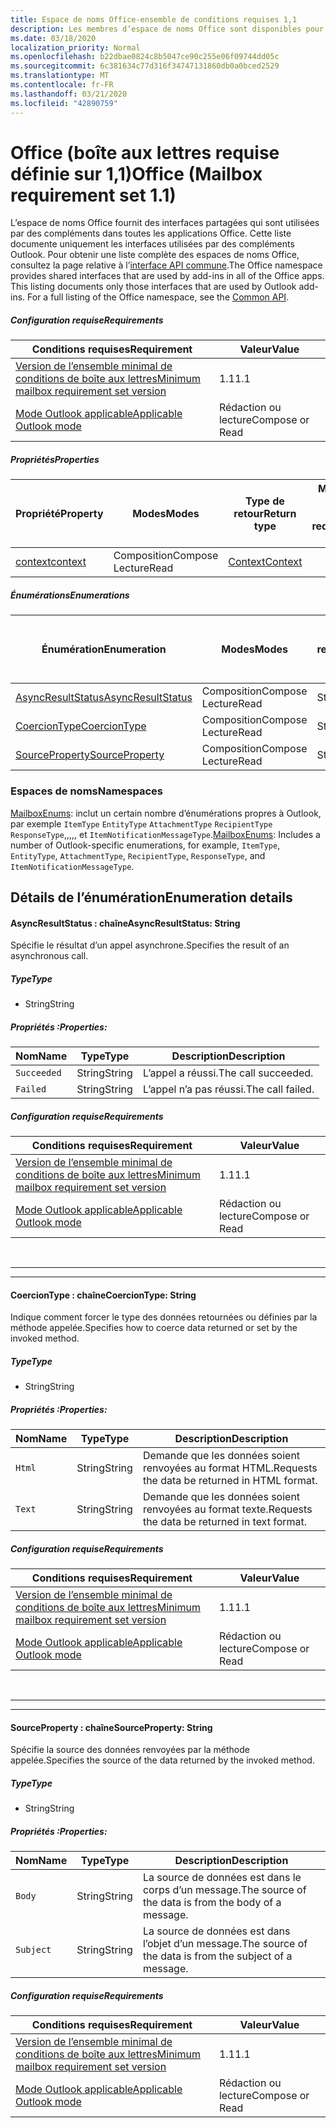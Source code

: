 ```yaml
---
title: Espace de noms Office-ensemble de conditions requises 1,1
description: Les membres d’espace de noms Office sont disponibles pour les compléments Outlook à l’aide de l’API de boîte aux lettres Set 1,1.
ms.date: 03/18/2020
localization_priority: Normal
ms.openlocfilehash: b22dbae0824c8b5047ce90c255e06f09744dd05c
ms.sourcegitcommit: 6c381634c77d316f34747131860db0a0bced2529
ms.translationtype: MT
ms.contentlocale: fr-FR
ms.lasthandoff: 03/21/2020
ms.locfileid: "42890759"
---
```

# <a name="office-mailbox-requirement-set-11"></a><span data-ttu-id="c66b0-103">Office (boîte aux lettres requise définie sur 1,1)</span><span class="sxs-lookup"><span data-stu-id="c66b0-103">Office (Mailbox requirement set 1.1)</span></span>

<span data-ttu-id="c66b0-p101">L’espace de noms Office fournit des interfaces partagées qui sont utilisées par des compléments dans toutes les applications Office. Cette liste documente uniquement les interfaces utilisées par des compléments Outlook. Pour obtenir une liste complète des espaces de noms Office, consultez la page relative à l’[interface API commune](/javascript/api/office).</span><span class="sxs-lookup"><span data-stu-id="c66b0-p101">The Office namespace provides shared interfaces that are used by add-ins in all of the Office apps. This listing documents only those interfaces that are used by Outlook add-ins. For a full listing of the Office namespace, see the [Common API](/javascript/api/office).</span></span>

##### <a name="requirements"></a><span data-ttu-id="c66b0-106">Configuration requise</span><span class="sxs-lookup"><span data-stu-id="c66b0-106">Requirements</span></span>

|<span data-ttu-id="c66b0-107">Conditions requises</span><span class="sxs-lookup"><span data-stu-id="c66b0-107">Requirement</span></span>| <span data-ttu-id="c66b0-108">Valeur</span><span class="sxs-lookup"><span data-stu-id="c66b0-108">Value</span></span>|
|---|---|
|[<span data-ttu-id="c66b0-109">Version de l’ensemble minimal de conditions de boîte aux lettres</span><span class="sxs-lookup"><span data-stu-id="c66b0-109">Minimum mailbox requirement set version</span></span>](../../requirement-sets/outlook-api-requirement-sets.md)| <span data-ttu-id="c66b0-110">1.1</span><span class="sxs-lookup"><span data-stu-id="c66b0-110">1.1</span></span>|
|[<span data-ttu-id="c66b0-111">Mode Outlook applicable</span><span class="sxs-lookup"><span data-stu-id="c66b0-111">Applicable Outlook mode</span></span>](../../../outlook/outlook-add-ins-overview.md#extension-points)| <span data-ttu-id="c66b0-112">Rédaction ou lecture</span><span class="sxs-lookup"><span data-stu-id="c66b0-112">Compose or Read</span></span>|

##### <a name="properties"></a><span data-ttu-id="c66b0-113">Propriétés</span><span class="sxs-lookup"><span data-stu-id="c66b0-113">Properties</span></span>

| <span data-ttu-id="c66b0-114">Propriété</span><span class="sxs-lookup"><span data-stu-id="c66b0-114">Property</span></span> | <span data-ttu-id="c66b0-115">Modes</span><span class="sxs-lookup"><span data-stu-id="c66b0-115">Modes</span></span> | <span data-ttu-id="c66b0-116">Type de retour</span><span class="sxs-lookup"><span data-stu-id="c66b0-116">Return type</span></span> | <span data-ttu-id="c66b0-117">Minimale</span><span class="sxs-lookup"><span data-stu-id="c66b0-117">Minimum</span></span><br><span data-ttu-id="c66b0-118">ensemble de conditions requises</span><span class="sxs-lookup"><span data-stu-id="c66b0-118">requirement set</span></span> |
|---|---|---|:---:|
| [<span data-ttu-id="c66b0-119">context</span><span class="sxs-lookup"><span data-stu-id="c66b0-119">context</span></span>](office.context.md) | <span data-ttu-id="c66b0-120">Composition</span><span class="sxs-lookup"><span data-stu-id="c66b0-120">Compose</span></span><br><span data-ttu-id="c66b0-121">Lecture</span><span class="sxs-lookup"><span data-stu-id="c66b0-121">Read</span></span> | [<span data-ttu-id="c66b0-122">Context</span><span class="sxs-lookup"><span data-stu-id="c66b0-122">Context</span></span>](/javascript/api/office/office.context?view=outlook-js-1.1) | [<span data-ttu-id="c66b0-123">1.1</span><span class="sxs-lookup"><span data-stu-id="c66b0-123">1.1</span></span>](../requirement-set-1.1/outlook-requirement-set-1.1.md) |

##### <a name="enumerations"></a><span data-ttu-id="c66b0-124">Énumérations</span><span class="sxs-lookup"><span data-stu-id="c66b0-124">Enumerations</span></span>

| <span data-ttu-id="c66b0-125">Énumération</span><span class="sxs-lookup"><span data-stu-id="c66b0-125">Enumeration</span></span> | <span data-ttu-id="c66b0-126">Modes</span><span class="sxs-lookup"><span data-stu-id="c66b0-126">Modes</span></span> | <span data-ttu-id="c66b0-127">Type de retour</span><span class="sxs-lookup"><span data-stu-id="c66b0-127">Return type</span></span> | <span data-ttu-id="c66b0-128">Minimale</span><span class="sxs-lookup"><span data-stu-id="c66b0-128">Minimum</span></span><br><span data-ttu-id="c66b0-129">ensemble de conditions requises</span><span class="sxs-lookup"><span data-stu-id="c66b0-129">requirement set</span></span> |
|---|---|---|:---:|
| [<span data-ttu-id="c66b0-130">AsyncResultStatus</span><span class="sxs-lookup"><span data-stu-id="c66b0-130">AsyncResultStatus</span></span>](#asyncresultstatus-string) | <span data-ttu-id="c66b0-131">Composition</span><span class="sxs-lookup"><span data-stu-id="c66b0-131">Compose</span></span><br><span data-ttu-id="c66b0-132">Lecture</span><span class="sxs-lookup"><span data-stu-id="c66b0-132">Read</span></span> | <span data-ttu-id="c66b0-133">String</span><span class="sxs-lookup"><span data-stu-id="c66b0-133">String</span></span> | [<span data-ttu-id="c66b0-134">1.1</span><span class="sxs-lookup"><span data-stu-id="c66b0-134">1.1</span></span>](../requirement-set-1.1/outlook-requirement-set-1.1.md) |
| [<span data-ttu-id="c66b0-135">CoercionType</span><span class="sxs-lookup"><span data-stu-id="c66b0-135">CoercionType</span></span>](#coerciontype-string) | <span data-ttu-id="c66b0-136">Composition</span><span class="sxs-lookup"><span data-stu-id="c66b0-136">Compose</span></span><br><span data-ttu-id="c66b0-137">Lecture</span><span class="sxs-lookup"><span data-stu-id="c66b0-137">Read</span></span> | <span data-ttu-id="c66b0-138">String</span><span class="sxs-lookup"><span data-stu-id="c66b0-138">String</span></span> | [<span data-ttu-id="c66b0-139">1.1</span><span class="sxs-lookup"><span data-stu-id="c66b0-139">1.1</span></span>](../requirement-set-1.1/outlook-requirement-set-1.1.md) |
| [<span data-ttu-id="c66b0-140">SourceProperty</span><span class="sxs-lookup"><span data-stu-id="c66b0-140">SourceProperty</span></span>](#sourceproperty-string) | <span data-ttu-id="c66b0-141">Composition</span><span class="sxs-lookup"><span data-stu-id="c66b0-141">Compose</span></span><br><span data-ttu-id="c66b0-142">Lecture</span><span class="sxs-lookup"><span data-stu-id="c66b0-142">Read</span></span> | <span data-ttu-id="c66b0-143">String</span><span class="sxs-lookup"><span data-stu-id="c66b0-143">String</span></span> | [<span data-ttu-id="c66b0-144">1.1</span><span class="sxs-lookup"><span data-stu-id="c66b0-144">1.1</span></span>](../requirement-set-1.1/outlook-requirement-set-1.1.md) |

### <a name="namespaces"></a><span data-ttu-id="c66b0-145">Espaces de noms</span><span class="sxs-lookup"><span data-stu-id="c66b0-145">Namespaces</span></span>

<span data-ttu-id="c66b0-146">[MailboxEnums](/javascript/api/outlook/office.mailboxenums.attachmentcontentformat?view=outlook-js-1.1): inclut un certain nombre d’énumérations propres à Outlook, par exemple `ItemType` `EntityType` `AttachmentType` `RecipientType` `ResponseType`,,,,, et `ItemNotificationMessageType`.</span><span class="sxs-lookup"><span data-stu-id="c66b0-146">[MailboxEnums](/javascript/api/outlook/office.mailboxenums.attachmentcontentformat?view=outlook-js-1.1): Includes a number of Outlook-specific enumerations, for example, `ItemType`, `EntityType`, `AttachmentType`, `RecipientType`, `ResponseType`, and `ItemNotificationMessageType`.</span></span>

## <a name="enumeration-details"></a><span data-ttu-id="c66b0-147">Détails de l’énumération</span><span class="sxs-lookup"><span data-stu-id="c66b0-147">Enumeration details</span></span>

#### <a name="asyncresultstatus-string"></a><span data-ttu-id="c66b0-148">AsyncResultStatus : chaîne</span><span class="sxs-lookup"><span data-stu-id="c66b0-148">AsyncResultStatus: String</span></span>

<span data-ttu-id="c66b0-149">Spécifie le résultat d’un appel asynchrone.</span><span class="sxs-lookup"><span data-stu-id="c66b0-149">Specifies the result of an asynchronous call.</span></span>

##### <a name="type"></a><span data-ttu-id="c66b0-150">Type</span><span class="sxs-lookup"><span data-stu-id="c66b0-150">Type</span></span>

*   <span data-ttu-id="c66b0-151">String</span><span class="sxs-lookup"><span data-stu-id="c66b0-151">String</span></span>

##### <a name="properties"></a><span data-ttu-id="c66b0-152">Propriétés :</span><span class="sxs-lookup"><span data-stu-id="c66b0-152">Properties:</span></span>

|<span data-ttu-id="c66b0-153">Nom</span><span class="sxs-lookup"><span data-stu-id="c66b0-153">Name</span></span>| <span data-ttu-id="c66b0-154">Type</span><span class="sxs-lookup"><span data-stu-id="c66b0-154">Type</span></span>| <span data-ttu-id="c66b0-155">Description</span><span class="sxs-lookup"><span data-stu-id="c66b0-155">Description</span></span>|
|---|---|---|
|`Succeeded`| <span data-ttu-id="c66b0-156">String</span><span class="sxs-lookup"><span data-stu-id="c66b0-156">String</span></span>|<span data-ttu-id="c66b0-157">L’appel a réussi.</span><span class="sxs-lookup"><span data-stu-id="c66b0-157">The call succeeded.</span></span>|
|`Failed`| <span data-ttu-id="c66b0-158">String</span><span class="sxs-lookup"><span data-stu-id="c66b0-158">String</span></span>|<span data-ttu-id="c66b0-159">L’appel n’a pas réussi.</span><span class="sxs-lookup"><span data-stu-id="c66b0-159">The call failed.</span></span>|

##### <a name="requirements"></a><span data-ttu-id="c66b0-160">Configuration requise</span><span class="sxs-lookup"><span data-stu-id="c66b0-160">Requirements</span></span>

|<span data-ttu-id="c66b0-161">Conditions requises</span><span class="sxs-lookup"><span data-stu-id="c66b0-161">Requirement</span></span>| <span data-ttu-id="c66b0-162">Valeur</span><span class="sxs-lookup"><span data-stu-id="c66b0-162">Value</span></span>|
|---|---|
|[<span data-ttu-id="c66b0-163">Version de l’ensemble minimal de conditions de boîte aux lettres</span><span class="sxs-lookup"><span data-stu-id="c66b0-163">Minimum mailbox requirement set version</span></span>](../../requirement-sets/outlook-api-requirement-sets.md)| <span data-ttu-id="c66b0-164">1.1</span><span class="sxs-lookup"><span data-stu-id="c66b0-164">1.1</span></span>|
|[<span data-ttu-id="c66b0-165">Mode Outlook applicable</span><span class="sxs-lookup"><span data-stu-id="c66b0-165">Applicable Outlook mode</span></span>](../../../outlook/outlook-add-ins-overview.md#extension-points)| <span data-ttu-id="c66b0-166">Rédaction ou lecture</span><span class="sxs-lookup"><span data-stu-id="c66b0-166">Compose or Read</span></span>|

<br>

---
---

#### <a name="coerciontype-string"></a><span data-ttu-id="c66b0-167">CoercionType : chaîne</span><span class="sxs-lookup"><span data-stu-id="c66b0-167">CoercionType: String</span></span>

<span data-ttu-id="c66b0-168">Indique comment forcer le type des données retournées ou définies par la méthode appelée.</span><span class="sxs-lookup"><span data-stu-id="c66b0-168">Specifies how to coerce data returned or set by the invoked method.</span></span>

##### <a name="type"></a><span data-ttu-id="c66b0-169">Type</span><span class="sxs-lookup"><span data-stu-id="c66b0-169">Type</span></span>

*   <span data-ttu-id="c66b0-170">String</span><span class="sxs-lookup"><span data-stu-id="c66b0-170">String</span></span>

##### <a name="properties"></a><span data-ttu-id="c66b0-171">Propriétés :</span><span class="sxs-lookup"><span data-stu-id="c66b0-171">Properties:</span></span>

|<span data-ttu-id="c66b0-172">Nom</span><span class="sxs-lookup"><span data-stu-id="c66b0-172">Name</span></span>| <span data-ttu-id="c66b0-173">Type</span><span class="sxs-lookup"><span data-stu-id="c66b0-173">Type</span></span>| <span data-ttu-id="c66b0-174">Description</span><span class="sxs-lookup"><span data-stu-id="c66b0-174">Description</span></span>|
|---|---|---|
|`Html`| <span data-ttu-id="c66b0-175">String</span><span class="sxs-lookup"><span data-stu-id="c66b0-175">String</span></span>|<span data-ttu-id="c66b0-176">Demande que les données soient renvoyées au format HTML.</span><span class="sxs-lookup"><span data-stu-id="c66b0-176">Requests the data be returned in HTML format.</span></span>|
|`Text`| <span data-ttu-id="c66b0-177">String</span><span class="sxs-lookup"><span data-stu-id="c66b0-177">String</span></span>|<span data-ttu-id="c66b0-178">Demande que les données soient renvoyées au format texte.</span><span class="sxs-lookup"><span data-stu-id="c66b0-178">Requests the data be returned in text format.</span></span>|

##### <a name="requirements"></a><span data-ttu-id="c66b0-179">Configuration requise</span><span class="sxs-lookup"><span data-stu-id="c66b0-179">Requirements</span></span>

|<span data-ttu-id="c66b0-180">Conditions requises</span><span class="sxs-lookup"><span data-stu-id="c66b0-180">Requirement</span></span>| <span data-ttu-id="c66b0-181">Valeur</span><span class="sxs-lookup"><span data-stu-id="c66b0-181">Value</span></span>|
|---|---|
|[<span data-ttu-id="c66b0-182">Version de l’ensemble minimal de conditions de boîte aux lettres</span><span class="sxs-lookup"><span data-stu-id="c66b0-182">Minimum mailbox requirement set version</span></span>](../../requirement-sets/outlook-api-requirement-sets.md)| <span data-ttu-id="c66b0-183">1.1</span><span class="sxs-lookup"><span data-stu-id="c66b0-183">1.1</span></span>|
|[<span data-ttu-id="c66b0-184">Mode Outlook applicable</span><span class="sxs-lookup"><span data-stu-id="c66b0-184">Applicable Outlook mode</span></span>](../../../outlook/outlook-add-ins-overview.md#extension-points)| <span data-ttu-id="c66b0-185">Rédaction ou lecture</span><span class="sxs-lookup"><span data-stu-id="c66b0-185">Compose or Read</span></span>|

<br>

---
---

#### <a name="sourceproperty-string"></a><span data-ttu-id="c66b0-186">SourceProperty : chaîne</span><span class="sxs-lookup"><span data-stu-id="c66b0-186">SourceProperty: String</span></span>

<span data-ttu-id="c66b0-187">Spécifie la source des données renvoyées par la méthode appelée.</span><span class="sxs-lookup"><span data-stu-id="c66b0-187">Specifies the source of the data returned by the invoked method.</span></span>

##### <a name="type"></a><span data-ttu-id="c66b0-188">Type</span><span class="sxs-lookup"><span data-stu-id="c66b0-188">Type</span></span>

*   <span data-ttu-id="c66b0-189">String</span><span class="sxs-lookup"><span data-stu-id="c66b0-189">String</span></span>

##### <a name="properties"></a><span data-ttu-id="c66b0-190">Propriétés :</span><span class="sxs-lookup"><span data-stu-id="c66b0-190">Properties:</span></span>

|<span data-ttu-id="c66b0-191">Nom</span><span class="sxs-lookup"><span data-stu-id="c66b0-191">Name</span></span>| <span data-ttu-id="c66b0-192">Type</span><span class="sxs-lookup"><span data-stu-id="c66b0-192">Type</span></span>| <span data-ttu-id="c66b0-193">Description</span><span class="sxs-lookup"><span data-stu-id="c66b0-193">Description</span></span>|
|---|---|---|
|`Body`| <span data-ttu-id="c66b0-194">String</span><span class="sxs-lookup"><span data-stu-id="c66b0-194">String</span></span>|<span data-ttu-id="c66b0-195">La source de données est dans le corps d’un message.</span><span class="sxs-lookup"><span data-stu-id="c66b0-195">The source of the data is from the body of a message.</span></span>|
|`Subject`| <span data-ttu-id="c66b0-196">String</span><span class="sxs-lookup"><span data-stu-id="c66b0-196">String</span></span>|<span data-ttu-id="c66b0-197">La source de données est dans l’objet d’un message.</span><span class="sxs-lookup"><span data-stu-id="c66b0-197">The source of the data is from the subject of a message.</span></span>|

##### <a name="requirements"></a><span data-ttu-id="c66b0-198">Configuration requise</span><span class="sxs-lookup"><span data-stu-id="c66b0-198">Requirements</span></span>

|<span data-ttu-id="c66b0-199">Conditions requises</span><span class="sxs-lookup"><span data-stu-id="c66b0-199">Requirement</span></span>| <span data-ttu-id="c66b0-200">Valeur</span><span class="sxs-lookup"><span data-stu-id="c66b0-200">Value</span></span>|
|---|---|
|[<span data-ttu-id="c66b0-201">Version de l’ensemble minimal de conditions de boîte aux lettres</span><span class="sxs-lookup"><span data-stu-id="c66b0-201">Minimum mailbox requirement set version</span></span>](../../requirement-sets/outlook-api-requirement-sets.md)| <span data-ttu-id="c66b0-202">1.1</span><span class="sxs-lookup"><span data-stu-id="c66b0-202">1.1</span></span>|
|[<span data-ttu-id="c66b0-203">Mode Outlook applicable</span><span class="sxs-lookup"><span data-stu-id="c66b0-203">Applicable Outlook mode</span></span>](../../../outlook/outlook-add-ins-overview.md#extension-points)| <span data-ttu-id="c66b0-204">Rédaction ou lecture</span><span class="sxs-lookup"><span data-stu-id="c66b0-204">Compose or Read</span></span>|